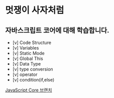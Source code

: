 # 멋쟁이 사자처럼

## 자바스크립트 코어에 대해 학습합니다.

- [v] Code Structure
- [v] Variables
- [v] Static Mode
- [v] Global This
- [v] Data Type
- [v] type conversion
- [v] operator
- [v] condition(if,else)

[JavaScript Core 브랜치](http://www.naver.com)
